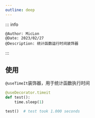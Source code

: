 ```yaml
---
outline: deep
---
```


::: info

    @Author: MicLon
    @Date: 2023/02/27
    @Description: 统计函数运行时间装饰器

:::

## 使用

`@useTimeIt`装饰器，用于统计函数执行时间

```python
@useDecorator.timeit
def test():
    time.sleep(1)

test()  # test took 1.000 seconds
```
